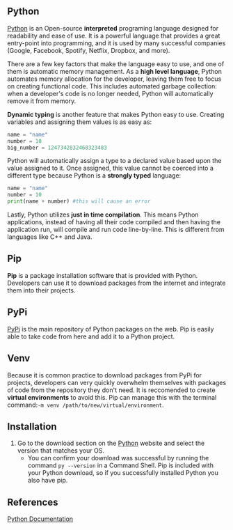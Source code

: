 ## Python

[Python](https://www.python.org/about/) is an Open-source **interpreted** programing language designed for readability and ease of use. It is a powerful language that provides a great entry-point into programming, and it is used by many successful companies (Google, Facebook, Spotify, Netflix, Dropbox, and more). 

There are a few key factors that make the language easy to use, and one of them is automatic memory management. As a **high level language**, Python automates memory allocation for the developer, leaving them free to focus on creating functional code. This includes automated garbage collection: when a developer's code is no longer needed, Python will automatically remove it from memory.

**Dynamic typing** is another feature that makes Python easy to use. Creating variables and assigning them values is as easy as:
```Python
name = "name"
number = 10
big_number = 1247342832468323483
```
Python will automatically assign a type to a declared value based upon the value assigned to it. Once assigned, this value cannot be coerced into a different type because Python is a **strongly typed** language:
```Python
name = "name"
number = 10
print(name + number) #this will cause an error
```
Lastly, Python utilizes **just in time compilation**. This means Python applications, instead of having all their code compiled and then having the application run, will compile and run code line-by-line. This is different from languages like C++ and Java.


## Pip

**Pip** is a package installation software that is provided with Python. Developers can use it to download packages from the internet and integrate them into their projects.

## PyPi

[PyPi](https://pypi.org) is the main repository of Python packages on the web. Pip is easily able to take code from here and add it to a Python project.

## Venv

Because it is common practice to download packages from PyPi for projects, developers can very quickly overwhelm themselves with packages of code from the repository they don't need. It is reccomended to create **virtual environments** to avoid this. Pip can manage this with the terminal command:`-m venv /path/to/new/virtual/environment`.

## Installation

1. Go to the download section on the [Python](https://www.python.org/downloads/) website and select the version that matches your OS.
    - You can confirm your download was successful by running the command `py --version` in a Command Shell. Pip is included with your Python download, so if you successfully installed Python you also have pip.

## References

[Python Documentation](https://docs.python.org/3/)
